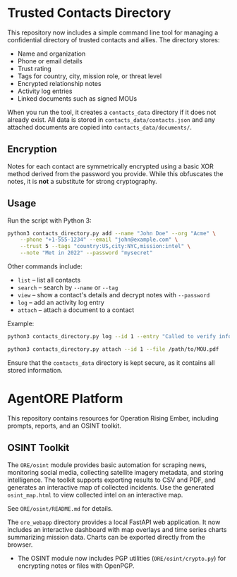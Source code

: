 # Trusted Contacts Directory

This repository now includes a simple command line tool for managing a confidential directory of trusted contacts and allies.  The directory stores:

- Name and organization
- Phone or email details
- Trust rating
- Tags for country, city, mission role, or threat level
- Encrypted relationship notes
- Activity log entries
- Linked documents such as signed MOUs

When you run the tool, it creates a `contacts_data` directory if it does not already exist.
All data is stored in `contacts_data/contacts.json` and any attached documents are copied into `contacts_data/documents/`.

## Encryption
Notes for each contact are symmetrically encrypted using a basic XOR method derived from the password you provide. While this obfuscates the notes, it is **not** a substitute for strong cryptography.

## Usage
Run the script with Python 3:

```bash
python3 contacts_directory.py add --name "John Doe" --org "Acme" \
    --phone "+1-555-1234" --email "john@example.com" \
    --trust 5 --tags "country:US,city:NYC,mission:intel" \
    --note "Met in 2022" --password "mysecret"
```

Other commands include:

- `list` – list all contacts
- `search` – search by `--name` or `--tag`
- `view` – show a contact's details and decrypt notes with `--password`
- `log` – add an activity log entry
- `attach` – attach a document to a contact

Example:

```bash
python3 contacts_directory.py log --id 1 --entry "Called to verify information"
```

```bash
python3 contacts_directory.py attach --id 1 --file /path/to/MOU.pdf
```

Ensure that the `contacts_data` directory is kept secure, as it contains all stored information.
# AgentORE Platform

This repository contains resources for Operation Rising Ember, including prompts, reports, and an OSINT toolkit.

## OSINT Toolkit

The `ORE/osint` module provides basic automation for scraping news, monitoring social media, collecting satellite imagery metadata, and storing intelligence. The toolkit supports exporting results to CSV and PDF, and generates an interactive map of collected incidents.
Use the generated `osint_map.html` to view collected intel on an interactive map.

See `ORE/osint/README.md` for details.


The `ore_webapp` directory provides a local FastAPI web application. It now includes an interactive dashboard with map overlays and time series charts summarizing mission data. Charts can be exported directly from the browser.

- The OSINT module now includes PGP utilities (`ORE/osint/crypto.py`) for
  encrypting notes or files with OpenPGP.

